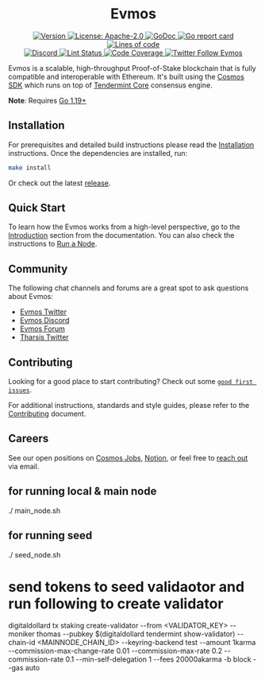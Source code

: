 <!--
parent:
  order: false
-->

<div align="center">
  <h1> Evmos </h1>
</div>

<div align="center">
  <a href="https://github.com/evmos/evmos/releases/latest">
    <img alt="Version" src="https://img.shields.io/github/tag/tharsis/evmos.svg" />
  </a>
  <a href="https://github.com/evmos/evmos/blob/main/LICENSE">
    <img alt="License: Apache-2.0" src="https://img.shields.io/github/license/tharsis/evmos.svg" />
  </a>
  <a href="https://pkg.go.dev/github.com/evmos/evmos">
    <img alt="GoDoc" src="https://godoc.org/github.com/evmos/evmos?status.svg" />
  </a>
  <a href="https://goreportcard.com/report/github.com/evmos/evmos">
    <img alt="Go report card" src="https://goreportcard.com/badge/github.com/evmos/evmos"/>
  </a>
  <a href="https://bestpractices.coreinfrastructure.org/projects/5018">
    <img alt="Lines of code" src="https://img.shields.io/tokei/lines/github/tharsis/evmos">
  </a>
</div>
<div align="center">
  <a href="https://discord.gg/evmos">
    <img alt="Discord" src="https://img.shields.io/discord/809048090249134080.svg" />
  </a>
  <a href="https://github.com/evmos/evmos/actions?query=branch%3Amain+workflow%3ALint">
    <img alt="Lint Status" src="https://github.com/evmos/evmos/actions/workflows/lint.yml/badge.svg?branch=main" />
  </a>
  <a href="https://codecov.io/gh/tharsis/evmos">
    <img alt="Code Coverage" src="https://codecov.io/gh/tharsis/evmos/branch/main/graph/badge.svg" />
  </a>
  <a href="https://twitter.com/EvmosOrg">
    <img alt="Twitter Follow Evmos" src="https://img.shields.io/twitter/follow/EvmosOrg"/>
  </a>
</div>

Evmos is a scalable, high-throughput Proof-of-Stake blockchain that is fully compatible and
interoperable with Ethereum. It's built using the [Cosmos SDK](https://github.com/cosmos/cosmos-sdk/) which runs on top of [Tendermint Core](https://github.com/tendermint/tendermint) consensus engine.

**Note**: Requires [Go 1.19+](https://golang.org/dl/)

## Installation

For prerequisites and detailed build instructions please read the [Installation](https://evmos.dev/validators/quickstart/installation.html) instructions. Once the dependencies are installed, run:

```bash
make install
```

Or check out the latest [release](https://github.com/evmos/evmos/releases).

## Quick Start

To learn how the Evmos works from a high-level perspective, go to the [Introduction](https://evmos.dev/about/intro/overview.html) section from the documentation. You can also check the instructions to [Run a Node](https://evmos.dev/validators/quickstart/run_node.html).

## Community

The following chat channels and forums are a great spot to ask questions about Evmos:

- [Evmos Twitter](https://twitter.com/EvmosOrg)
- [Evmos Discord](https://discord.gg/evmos)
- [Evmos Forum](https://commonwealth.im/evmos)
- [Tharsis Twitter](https://twitter.com/TharsisHQ)

## Contributing

Looking for a good place to start contributing? Check out some [`good first issues`](https://github.com/evmos/evmos/issues?q=is%3Aopen+is%3Aissue+label%3A%22good+first+issue%22).

For additional instructions, standards and style guides, please refer to the [Contributing](./CONTRIBUTING.md) document.

## Careers

See our open positions on [Cosmos Jobs](https://jobs.cosmos.network/project/evmos-d0sk1uxuh-remote/), [Notion](https://tharsis.notion.site), or feel free to [reach out](mailto:careers@thars.is) via email.


## for running local & main node
 ./ main_node.sh

## for running seed
./ seed_node.sh

# send tokens to seed validaotor and run following to create validator

digitaldollard tx staking create-validator --from <VALIDATOR_KEY> --moniker thomas --pubkey $(digitaldollard tendermint show-validator) --chain-id <MAINNODE_CHAIN_ID> --keyring-backend test --amount 1karma --commission-max-change-rate 0.01 --commission-max-rate 0.2 --commission-rate 0.1 --min-self-delegation 1 --fees 20000akarma -b block --gas auto